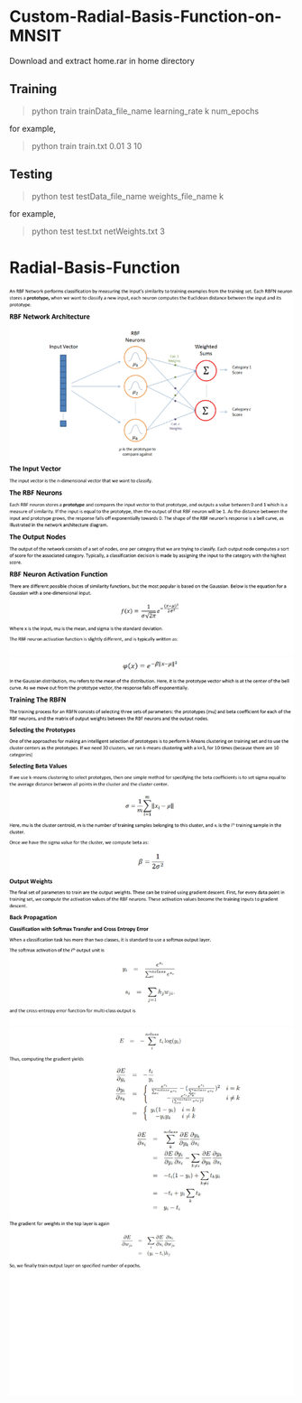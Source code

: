 # Custom-Radial-Basis-Function-on-MNSIT
Download and extract home.rar in home directory
## Training 
> python train trainData_file_name learning_rate k num_epochs

for example,

> python train train.txt 0.01 3 10
## Testing
> python test testData_file_name weights_file_name k

for example,
> python test test.txt netWeights.txt 3
# Radial-Basis-Function
![](https://github.com/hahmadraza/Custom-Radial-Basis-Function/blob/master/Images/0001.jpg)
![](https://github.com/hahmadraza/Custom-Radial-Basis-Function/blob/master/Images/0002.jpg)
![](https://github.com/hahmadraza/Custom-Radial-Basis-Function/blob/master/Images/0003.jpg)
